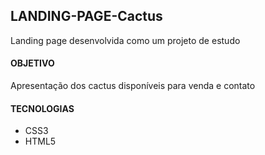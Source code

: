## LANDING-PAGE-Cactus

Landing page desenvolvida como um projeto de estudo

#### OBJETIVO
Apresentação dos cactus disponíveis para venda e contato

#### TECNOLOGIAS
* CSS3
* HTML5
